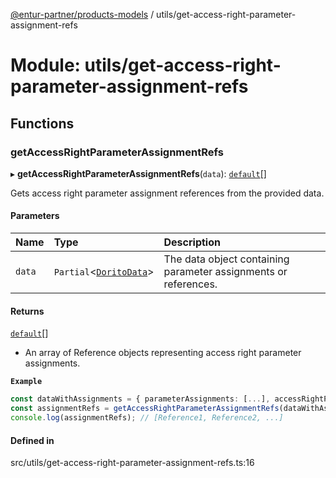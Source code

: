 [@entur-partner/products-models](../README.md) / utils/get-access-right-parameter-assignment-refs

# Module: utils/get-access-right-parameter-assignment-refs

## Functions

### getAccessRightParameterAssignmentRefs

▸ **getAccessRightParameterAssignmentRefs**(`data`): [`default`](../classes/models_Reference.default.md)[]

Gets access right parameter assignment references from the provided data.

#### Parameters

| Name | Type | Description |
| :------ | :------ | :------ |
| `data` | `Partial`\<[`DoritoData`](../interfaces/types_interfaces.DoritoData.md)\> | The data object containing parameter assignments or references. |

#### Returns

[`default`](../classes/models_Reference.default.md)[]

- An array of Reference objects representing access right parameter assignments.

**`Example`**

```ts
const dataWithAssignments = { parameterAssignments: [...], accessRightParameterAssignments: [...] };
const assignmentRefs = getAccessRightParameterAssignmentRefs(dataWithAssignments);
console.log(assignmentRefs); // [Reference1, Reference2, ...]
```

#### Defined in

src/utils/get-access-right-parameter-assignment-refs.ts:16
